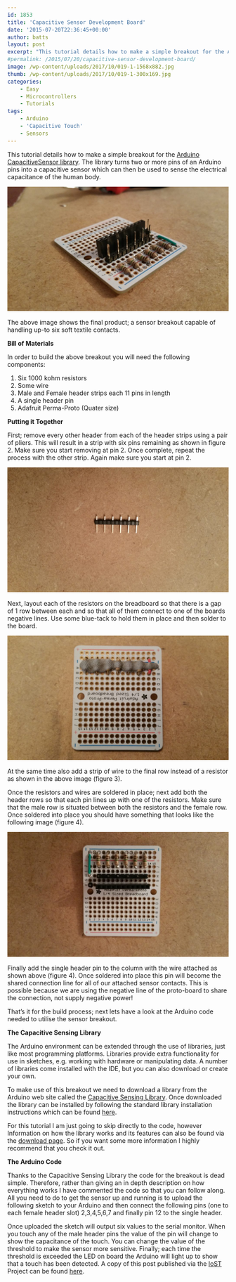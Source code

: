 ```yaml
---
id: 1853
title: 'Capacitive Sensor Development Board'
date: '2015-07-20T22:36:45+00:00'
author: batts
layout: post
excerpt: "This tutorial details how to make a simple breakout for the Arduino CapacitiveSensor library. The library turns two or more pins of an Arduino pins into a capacitive"
#permalink: /2015/07/20/capacitive-sensor-development-board/
image: /wp-content/uploads/2017/10/019-1-1568x882.jpg
thumb: /wp-content/uploads/2017/10/019-1-300x169.jpg
categories:
    - Easy
    - Microcontrollers
    - Tutorials
tags:
    - Arduino
    - 'Capacitive Touch'
    - Sensors
---
```


This tutorial details how to make a simple breakout for the [Arduino CapacitiveSensor library](http://playground.arduino.cc/Main/CapacitiveSensor?from=Main.CapSense). The library turns two or more pins of an Arduino pins into a capacitive sensor which can then be used to sense the electrical capacitance of the human body.

[![019](/wp-content/uploads/2017/10/019-1024x576.jpg)](/wp-content/uploads/2017/10/019-1.jpg)

The above image shows the final product; a sensor breakout capable of handling up-to six soft textile contacts.

**Bill of Materials**

In order to build the above breakout you will need the following components:

1. Six 1000 kohm resistors
2. Some wire
3. Male and Female header strips each 11 pins in length
4. A single header pin
5. Adafruit Perma-Proto (Quater size)

 **Putting it Together**

First; remove every other header from each of the header strips using a pair of pliers. This will result in a strip with six pins remaining as shown in figure 2. Make sure you start removing at pin 2. Once complete, repeat the process with the other strip. Again make sure you start at pin 2.

[![005](/wp-content/uploads/2017/10/005-1-1024x576.jpg)](/wp-content/uploads/2017/10/005-1-1.jpg)

Next, layout each of the resistors on the breadboard so that there is a gap of 1 row between each and so that all of them connect to one of the boards negative lines. Use some blue-tack to hold them in place and then solder to the board.

[![006](/wp-content/uploads/2017/10/006-1024x576.jpg)](/wp-content/uploads/2017/10/006-1.jpg)

At the same time also add a strip of wire to the final row instead of a resistor as shown in the above image (figure 3).

Once the resistors and wires are soldered in place; next add both the header rows so that each pin lines up with one of the resistors. Make sure that the male row is situated between both the resistors and the female row. Once soldered into place you should have something that looks like the following image (figure 4).

[![017](/wp-content/uploads/2017/10/017-1024x576.jpg)](/wp-content/uploads/2017/10/017-1.jpg)

Finally add the single header pin to the column with the wire attached as shown above (figure 4). Once soldered into place this pin will become the shared connection line for all of our attached sensor contacts. This is possible because we are using the negative line of the proto-board to share the connection, not supply negative power!

That’s it for the build process; next lets have a look at the Arduino code needed to utilise the sensor breakout.

**The Capacitive Sensing Library**

The Arduino environment can be extended through the use of libraries, just like most programming platforms. Libraries provide extra functionality for use in sketches, e.g. working with hardware or manipulating data. A number of libraries come installed with the IDE, but you can also download or create your own.

To make use of this breakout we need to download a library from the Arduino web site called the [Capacitive Sensing Library](http://playground.arduino.cc/Main/CapacitiveSensor?from=Main.CapSense). Once downloaded the library can be installed by following the standard library installation instructions which can be found [here](https://www.arduino.cc/en/guide/libraries).

For this tutorial I am just going to skip directly to the code, however Information on how the library works and its features can also be found via the [download page](http://playground.arduino.cc/Main/CapacitiveSensor?from=Main.CapSense). So if you want some more information I highly recommend that you check it out.

**The Arduino Code**

Thanks to the Capacitive Sensing Library the code for the breakout is dead simple. Therefore, rather than giving an in depth description on how everything works I have commented the code so that you can follow along. All you need to do to get the sensor up and running is to upload the following sketch to your Arduino and then connect the following pins (one to each female header slot) 2,3,4,5,6,7 and finally pin 12 to the single header.

<script src="https://gist.github.com/dyadica/0195fc01473347b58390.js"></script>

Once uploaded the sketch will output six values to the serial monitor. When you touch any of the male header pins the value of the pin will change to show the capacitance of the touch. You can change the value of the threshold to make the sensor more sensitive. Finally; each time the threshold is exceeded the LED on board the Arduino will light up to show that a touch has been detected. A copy of this post published via the [IoST](http://aninternetofsoftthings.com) Project can be found [here](http://aninternetofsoftthings.com/blog/capacitive-sensor-development-board//).